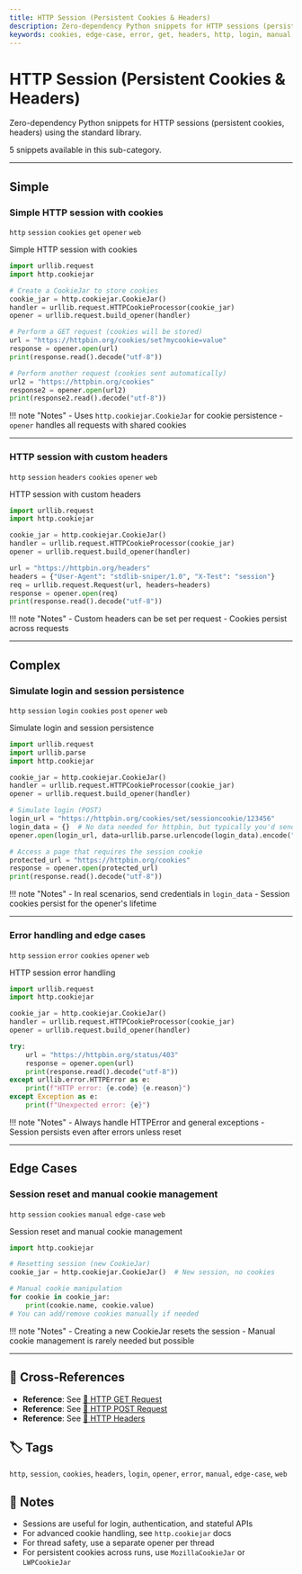 ```yaml
---
title: HTTP Session (Persistent Cookies & Headers)
description: Zero-dependency Python snippets for HTTP sessions (persistent cookies, headers) using the standard library.
keywords: cookies, edge-case, error, get, headers, http, login, manual, opener, post, session, web
---
```


# HTTP Session (Persistent Cookies & Headers)

Zero-dependency Python snippets for HTTP sessions (persistent cookies, headers) using the standard library.

5 snippets available in this sub-category.

---

## Simple

###  Simple HTTP session with cookies

`http` `session` `cookies` `get` `opener` `web`

Simple HTTP session with cookies

```python
import urllib.request
import http.cookiejar

# Create a CookieJar to store cookies
cookie_jar = http.cookiejar.CookieJar()
handler = urllib.request.HTTPCookieProcessor(cookie_jar)
opener = urllib.request.build_opener(handler)

# Perform a GET request (cookies will be stored)
url = "https://httpbin.org/cookies/set?mycookie=value"
response = opener.open(url)
print(response.read().decode("utf-8"))

# Perform another request (cookies sent automatically)
url2 = "https://httpbin.org/cookies"
response2 = opener.open(url2)
print(response2.read().decode("utf-8"))
```

!!! note "Notes"
    - Uses `http.cookiejar.CookieJar` for cookie persistence
    - `opener` handles all requests with shared cookies

<hr class="snippet-divider">

### HTTP session with custom headers

`http` `session` `headers` `cookies` `opener` `web`

HTTP session with custom headers

```python
import urllib.request
import http.cookiejar

cookie_jar = http.cookiejar.CookieJar()
handler = urllib.request.HTTPCookieProcessor(cookie_jar)
opener = urllib.request.build_opener(handler)

url = "https://httpbin.org/headers"
headers = {"User-Agent": "stdlib-sniper/1.0", "X-Test": "session"}
req = urllib.request.Request(url, headers=headers)
response = opener.open(req)
print(response.read().decode("utf-8"))
```

!!! note "Notes"
    - Custom headers can be set per request
    - Cookies persist across requests

<hr class="snippet-divider">

## Complex

###  Simulate login and session persistence

`http` `session` `login` `cookies` `post` `opener` `web`

Simulate login and session persistence

```python
import urllib.request
import urllib.parse
import http.cookiejar

cookie_jar = http.cookiejar.CookieJar()
handler = urllib.request.HTTPCookieProcessor(cookie_jar)
opener = urllib.request.build_opener(handler)

# Simulate login (POST)
login_url = "https://httpbin.org/cookies/set/sessioncookie/123456"
login_data = {}  # No data needed for httpbin, but typically you'd send credentials
opener.open(login_url, data=urllib.parse.urlencode(login_data).encode("utf-8"))

# Access a page that requires the session cookie
protected_url = "https://httpbin.org/cookies"
response = opener.open(protected_url)
print(response.read().decode("utf-8"))
```

!!! note "Notes"
    - In real scenarios, send credentials in `login_data`
    - Session cookies persist for the opener's lifetime

<hr class="snippet-divider">

### Error handling and edge cases

`http` `session` `error` `cookies` `opener` `web`

HTTP session error handling

```python
import urllib.request
import http.cookiejar

cookie_jar = http.cookiejar.CookieJar()
handler = urllib.request.HTTPCookieProcessor(cookie_jar)
opener = urllib.request.build_opener(handler)

try:
    url = "https://httpbin.org/status/403"
    response = opener.open(url)
    print(response.read().decode("utf-8"))
except urllib.error.HTTPError as e:
    print(f"HTTP error: {e.code} {e.reason}")
except Exception as e:
    print(f"Unexpected error: {e}")
```

!!! note "Notes"
    - Always handle HTTPError and general exceptions
    - Session persists even after errors unless reset

<hr class="snippet-divider">

## Edge Cases

###  Session reset and manual cookie management

`http` `session` `cookies` `manual` `edge-case` `web`

Session reset and manual cookie management

```python
import http.cookiejar

# Resetting session (new CookieJar)
cookie_jar = http.cookiejar.CookieJar()  # New session, no cookies

# Manual cookie manipulation
for cookie in cookie_jar:
    print(cookie.name, cookie.value)
# You can add/remove cookies manually if needed
```

!!! note "Notes"
    - Creating a new CookieJar resets the session
    - Manual cookie management is rarely needed but possible

<hr class="snippet-divider">

## 🔗 Cross-References

- **Reference**: See [📂 HTTP GET Request](./http_get.md)
- **Reference**: See [📂 HTTP POST Request](./http_post.md)
- **Reference**: See [📂 HTTP Headers](./http_headers.md)

## 🏷️ Tags

`http`, `session`, `cookies`, `headers`, `login`, `opener`, `error`, `manual`, `edge-case`, `web`

## 📝 Notes

- Sessions are useful for login, authentication, and stateful APIs
- For advanced cookie handling, see `http.cookiejar` docs
- For thread safety, use a separate opener per thread
- For persistent cookies across runs, use `MozillaCookieJar` or `LWPCookieJar`
